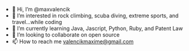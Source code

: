 - 👋 Hi, I’m @maxvalencik
- 👀 I’m interested in rock climbing, scuba diving, extreme sports, and travel...while coding
- 🌱 I’m currently learning Java, Jascript, Python, Ruby, and Patent Law
- 💞️ I’m looking to collaborate on open source
- 📫 How to reach me valencikmaxime@gmail.com

<!---
maxvalencik/maxvalencik is a ✨ special ✨ repository because its `README.md` (this file) appears on your GitHub profile.
You can click the Preview link to take a look at your changes.
--->
